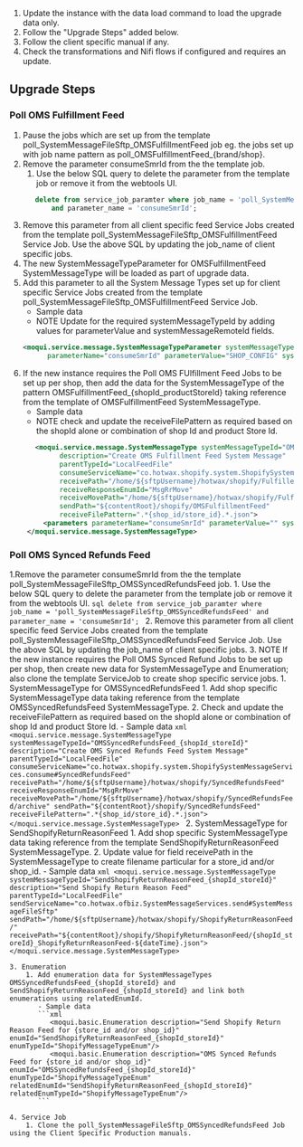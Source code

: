 1. Update the instance with the data load command to load the upgrade data only.
2. Follow the "Upgrade Steps" added below.
3. Follow the client specific manual if any.
4. Check the transformations and Nifi flows if configured and requires an update.

## Upgrade Steps
### Poll OMS Fulfillment Feed
1. Pause the jobs which are set up from the template poll_SystemMessageFileSftp_OMSFulfillmentFeed job eg. the jobs set up with job name pattern as  poll_OMSFulfillmentFeed_{brand/shop}.
2. Remove the parameter consumeSmrId from the the template job.
    1. Use the below SQL query to delete the parameter from the template job or remove it from the webtools UI.
    ```sql
       delete from service_job_paramter where job_name = 'poll_SystemMessageFileSftp_OMSFulfillmentFeed' 
           and parameter_name = 'consumeSmrId';
    ```
3. Remove this parameter from all client specific feed Service Jobs created from the template poll_SystemMessageFileSftp_OMSFulfillmentFeed Service Job. Use the above SQL by updating the job_name of client specific jobs.
4. The new SystemMessageTypeParameter for OMSFulfillmentFeed SystemMessageType will be loaded as part of upgrade data.
5. Add this parameter to all the System Message Types set up for client specific Service Jobs created from the template poll_SystemMessageFileSftp_OMSFulfillmentFeed Service Job.
   - Sample data
   - NOTE Update for the required systemMessageTypeId by adding values for parameterValue and systemMessageRemoteId fields.
    ```xml
   <moqui.service.message.SystemMessageTypeParameter systemMessageTypeId="OMSFulfillmentFeed" 
          parameterName="consumeSmrId" parameterValue="SHOP_CONFIG" systemMessageRemoteId="RemoteSftp"/>
   ```   
7. If the new instance requires the Poll OMS FUlfillment Feed Jobs to be set up per shop, then add the data for the SystemMessageType of the pattern OMSFulfillmentFeed_{shopId_productStoreId} taking reference from the template of OMSFulfillmentFeed SystemMessageType.
   - Sample data
   - NOTE check and update the receiveFilePattern as required based on the shopId alone or combination of shop Id and product Store Id.
   ```xml
      <moqui.service.message.SystemMessageType systemMessageTypeId="OMSFulfillmentFeed_{shopId_storeId}"
            description="Create OMS Fulfillment Feed System Message"
            parentTypeId="LocalFeedFile"
            consumeServiceName="co.hotwax.shopify.system.ShopifySystemMessageServices.consume#FulfillmentFeed"
            receivePath="/home/${sftpUsername}/hotwax/shopify/FulfilledOrderItems"
            receiveResponseEnumId="MsgRrMove"
            receiveMovePath="/home/${sftpUsername}/hotwax/shopify/FulfilledOrderItems/archive"
            sendPath="${contentRoot}/shopify/OMSFulfillmentFeed"
            receiveFilePattern=".*{shop_id/store_id}.*.json">
        <parameters parameterName="consumeSmrId" parameterValue="" systemMessageRemoteId=""/>
    </moqui.service.message.SystemMessageType>
   ```
   
### Poll OMS Synced Refunds Feed
1.Remove the parameter consumeSmrId from the the template poll_SystemMessageFileSftp_OMSSyncedRefundsFeed job.
    1. Use the below SQL query to delete the parameter from the template job or remove it from the webtools UI.
    ```sql
      delete from service_job_paramter where job_name = 'poll_SystemMessageFileSftp_OMSSyncedRefundsFeed' and parameter_name = 'consumeSmrId';
    ```
2. Remove this parameter from all client specific feed Service Jobs created from the template poll_SystemMessageFileSftp_OMSSyncedRefundsFeed Service Job. Use the above SQL by updating the job_name of client specific jobs.
3. NOTE If the new instance requires the Poll OMS Synced Refund Jobs to be set up per shop, then create new data for SystemMessageType and Enumeration; also clone the template ServiceJob to create shop specific service jobs.
    1. SystemMessageType for OMSSyncedRefundsFeed
        1. Add shop specific SystemMessageType data taking reference from the template OMSSyncedRefundsFeed SystemMessageType.
        2. Check and update the receiveFilePattern as required based on the shopId alone or combination of shop Id and product Store Id.
           - Sample data
           ```xml
              <moqui.service.message.SystemMessageType systemMessageTypeId="OMSSyncedRefundsFeed_{shopId_storeId}"
                    description="Create OMS Synced Refunds Feed System Message"
                    parentTypeId="LocalFeedFile"
                    consumeServiceName="co.hotwax.shopify.system.ShopifySystemMessageServices.consume#SyncedRefundsFeed"
                    receivePath="/home/${sftpUsername}/hotwax/shopify/SyncedRefundsFeed"
                    receiveResponseEnumId="MsgRrMove"
                    receiveMovePath="/home/${sftpUsername}/hotwax/shopify/SyncedRefundsFeed/archive"
                    sendPath="${contentRoot}/shopify/SyncedRefundsFeed"
                    receiveFilePattern=".*{shop_id/store_id}.*.json">
              </moqui.service.message.SystemMessageType>
           ```
   2. SystemMessageType for SendShopifyReturnReasonFeed
       1. Add shop specific SystemMessageType data taking reference from the template SendShopifyReturnReasonFeed SystemMessageType.
       2. Update value for field receivePath in the SystemMessageType to create filename particular for a store_id and/or shop_id.
           - Sample data
           ```xml
              <moqui.service.message.SystemMessageType systemMessageTypeId="SendShopifyReturnReasonFeed_{shopId_storeId}"
                    description="Send Shopify Return Reason Feed"
                    parentTypeId="LocalFeedFile"
                    sendServiceName="co.hotwax.ofbiz.SystemMessageServices.send#SystemMessageFileSftp"
                    sendPath="/home/${sftpUsername}/hotwax/shopify/ShopifyReturnReasonFeed/"
                    receivePath="${contentRoot}/shopify/ShopifyReturnReasonFeed/{shopId_storeId}_ShopifyReturnReasonFeed-${dateTime}.json">
              </moqui.service.message.SystemMessageType>
           ```

    3. Enumeration 
        1. Add enumeration data for SystemMessageTypes OMSSyncedRefundsFeed_{shopId_storeId} and SendShopifyReturnReasonFeed_{shopId_storeId} and link both enumerations using relatedEnumId.
           - Sample data
           ```xml
              <moqui.basic.Enumeration description="Send Shopify Return Reason Feed for {store_id and/or shop_id}" enumId="SendShopifyReturnReasonFeed_{shopId_storeId}" enumTypeId="ShopifyMessageTypeEnum"/>
              <moqui.basic.Enumeration description="OMS Synced Refunds Feed for {store_id and/or shop_id}" enumId="OMSSyncedRefundsFeed_{shopId_storeId}" enumTypeId="ShopifyMessageTypeEnum" relatedEnumId="SendShopifyReturnReasonFeed_{shopId_storeId}" relatedEnumTypeId="ShopifyMessageTypeEnum"/>
           ```

    4. Service Job 
        1. Clone the poll_SystemMessageFileSftp_OMSSyncedRefundsFeed Job using the Client Specific Production manuals.
